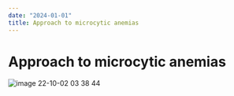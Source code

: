 ```yaml
---
date: "2024-01-01"
title: Approach to microcytic anemias
---
```


# Approach to microcytic anemias

![image 22-10-02 03 38 44](https://i.imgur.com/iO5DQRe.png)
